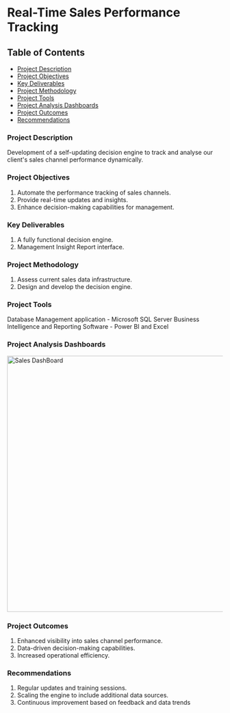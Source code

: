 # Real-Time Sales Performance Tracking

## Table of Contents
- [Project Description](#project-description)
- [Project Objectives](#project-objectives)
- [Key Deliverables](#key-deliverables)
- [Project Methodology](#project-methodology)
- [Project Tools](#project-tools)
- [Project Analysis Dashboards](#project-analysis-dashboards)
- [Project Outcomes](#project-outcomes)
- [Recommendations](#recommendations)

### Project Description
Development of a self-updating decision engine to track and analyse our client's sales channel performance dynamically.

### Project Objectives
1. Automate the performance tracking of sales channels.
2. Provide real-time updates and insights.
3. Enhance decision-making capabilities for management.

### Key Deliverables
1. A fully functional decision engine.
2. Management Insight Report interface.

### Project Methodology
1. Assess current sales data infrastructure.
2. Design and develop the decision engine.

### Project Tools
Database Management application - Microsoft SQL Server
Business Intelligence and Reporting Software - Power BI and Excel

### Project Analysis Dashboards

<img width="598" alt="Sales DashBoard" src="https://github.com/eyowhite/-Sales-Channel-Performance-Optimisation-/assets/151957176/7b3df163-97ca-4253-bf1d-192547dfebc1">

### Project Outcomes
1. Enhanced visibility into sales channel performance.
2. Data-driven decision-making capabilities.
3. Increased operational efficiency.

### Recommendations
1. Regular updates and training sessions.
2. Scaling the engine to include additional data sources.
3. Continuous improvement based on feedback and data trends

